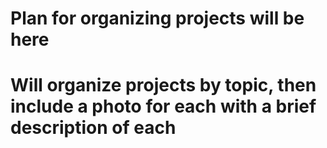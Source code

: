 # Plan for organizing projects will be here

# Will organize projects by topic, then include a photo for each with a brief description of each
